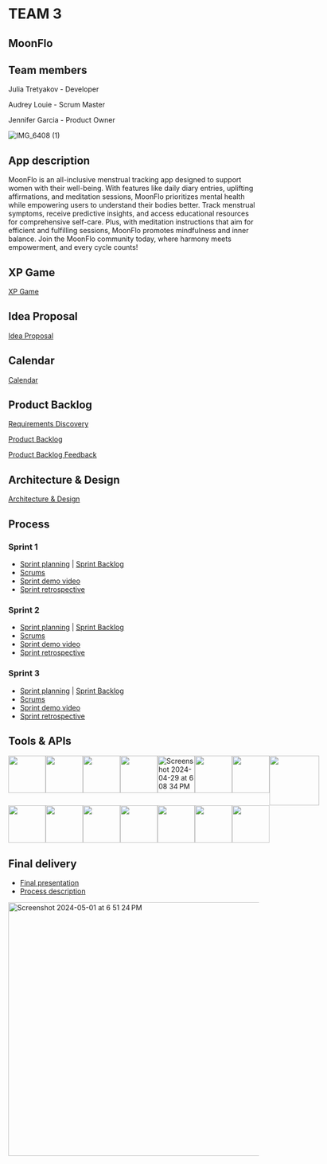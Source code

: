 # TEAM 3

## MoonFlo

## Team members

Julia Tretyakov - Developer

Audrey Louie - Scrum Master

Jennifer Garcia - Product Owner

![IMG_6408 (1)](https://github.com/paceuniversity/team3spring2024/assets/98408104/b935751e-dd53-4368-b23b-0f3a090233e2)


## App description
MoonFlo is an all-inclusive menstrual tracking app designed to support women with their well-being. With features like daily diary entries, uplifting affirmations, and meditation sessions, MoonFlo prioritizes mental health while empowering users to understand their bodies better. Track menstrual symptoms, receive predictive insights, and access educational resources for comprehensive self-care. Plus, with meditation instructions that aim for efficient and fulfilling sessions, MoonFlo promotes mindfulness and inner balance. Join the MoonFlo community today, where harmony meets empowerment, and every cycle counts!

## XP Game 
[XP Game](https://docs.google.com/document/d/1tfcLbvcMktMy5Bp-CvnqDtgWNCwPweYSJJIJcFvkvTg/edit)

## Idea Proposal
[Idea Proposal](https://docs.google.com/document/d/1rk_b9acYyonNZg8s-imlK7ZFodvQGVfA/edit?usp=sharing&ouid=118104399814891920430&rtpof=true&sd=true)

## Calendar
[Calendar](https://calendar.google.com/calendar/u/0?cid=aXZoMmU3NjhzMjRkdGlxZWYwcXZvbzhxcjBAZ3JvdXAuY2FsZW5kYXIuZ29vZ2xlLmNvbQ)

## Product Backlog
[Requirements Discovery](https://docs.google.com/document/d/1sokZjXW4pfYhkkf9MtuKEkrpldYLXTY0JH7JXHZlrM4/edit?usp=sharing)

[Product Backlog](https://docs.google.com/spreadsheets/d/16LdmRbjguXlF04vx6SLn2043veE7lPeCDQScBimvBFM/edit?usp=sharing)

[Product Backlog Feedback](https://docs.google.com/document/d/1TdY0JA81PGvryfjbBQ8IW28YZWYlfX-ZTB7ZxCRDA5s/edit?usp=sharing)

## Architecture & Design
[Architecture & Design](https://docs.google.com/document/d/1runLulieyAs1m4SFkpUfQl9QaKn7_hm4o3RJuIqFD30/edit?usp=sharing)

## Process

### Sprint 1

* [Sprint planning](https://docs.google.com/document/d/1Q2c2wt_EkwA1QDwliiznqcW-wbHfg4kMiq7nYG7sBjA/edit?usp=sharing) | [Sprint Backlog](https://docs.google.com/spreadsheets/d/16LdmRbjguXlF04vx6SLn2043veE7lPeCDQScBimvBFM/edit?usp=sharing)
* [Scrums](https://docs.google.com/document/d/1Aw595juesHKu-td_r9Yv9DNqGm_9j0Bj5PNXHQJEg5E/edit?usp=sharing) 
* [Sprint demo video](https://drive.google.com/file/d/1e0XfKGrqcMbcVSfyX1OoZDIyfxMM4Mxn/view?usp=drive_link)
* [Sprint retrospective](https://docs.google.com/document/d/1fyaKh3FNBxuwFg6p5eKOC6SsymnTkwZxnjz2lDWg9Xw/edit?usp=sharing)

### Sprint 2

* [Sprint planning](https://docs.google.com/document/d/13SHbsm2jDnG6gS_auz5Nukwl1k32bNJHyON-c8EXR_g/edit?usp=sharing) | [Sprint Backlog](https://docs.google.com/spreadsheets/d/16LdmRbjguXlF04vx6SLn2043veE7lPeCDQScBimvBFM/edit?usp=sharing)
* [Scrums](https://docs.google.com/document/d/1CnPf2gnD4v6JgRSXsE-9HjYoJqo69XVyxQwfdnhAkcQ/edit?usp=sharing)
* [Sprint demo video](https://drive.google.com/file/d/1eIz-50RWvD1edmVfng0QIAX1X1ez0Jzi/view?usp=drive_link)
* [Sprint retrospective](https://docs.google.com/document/d/1ibI4x1JrxOeqE9sMNwr9P7o-d2UZX8FyLsrQcFhGiu4/edit)

### Sprint 3

* [Sprint planning](https://docs.google.com/document/d/1FFsNq8x7YvO-pcoa-BW55YzjaXNrTe2DqiB0bl1pjYM/edit?usp=sharing) | [Sprint Backlog](https://docs.google.com/spreadsheets/d/16LdmRbjguXlF04vx6SLn2043veE7lPeCDQScBimvBFM/edit#gid=964327825)
* [Scrums](https://docs.google.com/document/d/1eESEK2akHH4Ml6VWpB7wxNqnX7NSq0JPUbN7p2EbftY/edit?usp=sharing)
* [Sprint demo video](https://drive.google.com/file/d/19oGXqpr2-LwhdtgoSY2bBKPDNkWj4pQr/view?usp=sharing)
* [Sprint retrospective](https://docs.google.com/document/d/1FQfOZPRHDPitssmuvfIAGTn1kjqLd9goJ_xuJrqvkWg/edit?usp=sharing)

## Tools & APIs
<div style="display: flex;">
   <img src="https://upload.wikimedia.org/wikipedia/commons/thumb/c/c2/GitHub_Invertocat_Logo.svg/1200px-GitHub_Invertocat_Logo.svg.png" width="75">
    <img src="https://upload.wikimedia.org/wikipedia/commons/thumb/a/a7/React-icon.svg/2300px-React-icon.svg.png" width="75">
    <img src="https://upload.wikimedia.org/wikipedia/commons/thumb/c/cf/Firebase_icon.svg/2048px-Firebase_icon.svg.png" width="75">
    <img src="https://cdn-icons-png.flaticon.com/512/2111/2111575.png" width="75">
 <img width="75" alt="Screenshot 2024-04-29 at 6 08 34 PM" src="https://github.com/paceuniversity/team3spring2024/assets/98408104/e9428325-71a8-46b9-88c5-8534da3ed954">
   <img src="https://upload.wikimedia.org/wikipedia/commons/thumb/0/04/ChatGPT_logo.svg/1024px-ChatGPT_logo.svg.png" width="75">
    <img src="https://upload.wikimedia.org/wikipedia/commons/thumb/1/12/Google_Drive_icon_%282020%29.svg/2295px-Google_Drive_icon_%282020%29.svg.png" width="75">
    <img src="https://camo.githubusercontent.com/b872b9ada0c2c3d373bbb0c356eb4af353127335fc3d2e611964433864ab4de1/68747470733a2f2f676574626f6f7473747261702e636f6d2f646f63732f352e322f6173736574732f6272616e642f626f6f7473747261702d6c6f676f2d736861646f772e706e67" width="100">
  </div>
     <div style="display: flex;">
    <img src="https://static-00.iconduck.com/assets.00/adobe-xd-icon-2048x2048-n4c7t4w4.png" width="75">
    <img src="https://upload.wikimedia.org/wikipedia/commons/thumb/f/fb/Adobe_Illustrator_CC_icon.svg/2101px-Adobe_Illustrator_CC_icon.svg.png" width="75">
    <img src="https://github.com/paceuniversity/team3spring2024/assets/98408104/a93f271b-3903-45ba-a459-5a45377c7a62" width="75">
    <img src="https://i.pinimg.com/originals/ea/27/eb/ea27eb4a6229bfa4fa24cee2e9547c01.png" width="75">
    <img src="https://i.pinimg.com/originals/ea/27/eb/ea27eb4a6229bfa4fa24cee2e9547c01.png" width="75">
    <img src="https://static.vecteezy.com/system/resources/previews/023/741/147/non_2x/discord-logo-icon-social-media-icon-free-png.png" width="75">
    <img src="https://upload.wikimedia.org/wikipedia/commons/thumb/5/51/IMessage_logo.svg/2048px-IMessage_logo.svg.png" width="75">
      </div>


## Final delivery

* [Final presentation]()
* [Process description]()

<img width="510" alt="Screenshot 2024-05-01 at 6 51 24 PM" src="https://github.com/paceuniversity/team3spring2024/assets/98408104/79dc83ed-a56a-4b4c-a437-5feef00eae0e">

